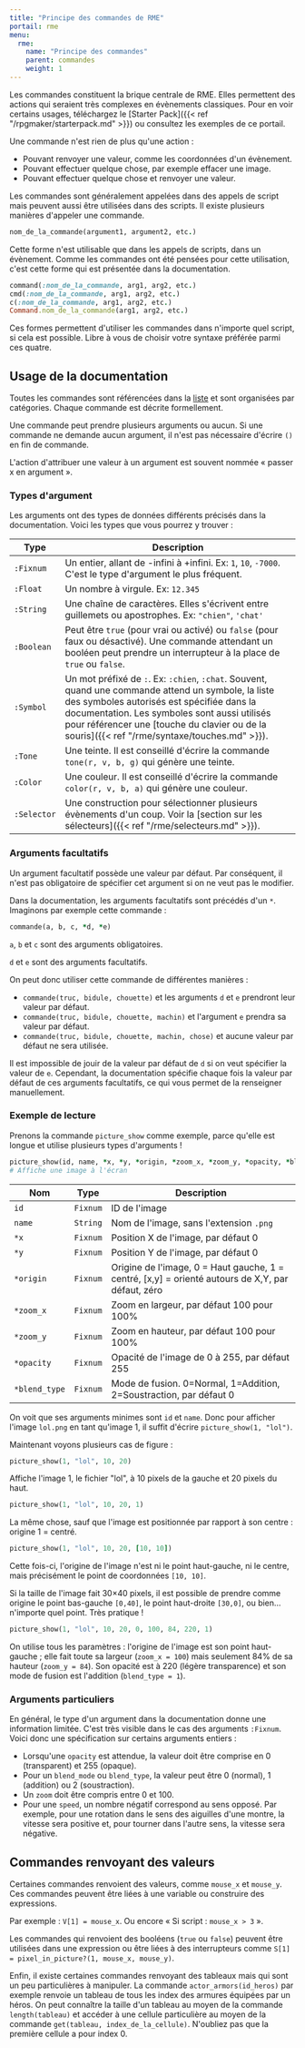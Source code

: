 ```yaml
---
title: "Principe des commandes de RME"
portail: rme
menu:
  rme:
    name: "Principe des commandes"
    parent: commandes
    weight: 1
---
```


Les commandes constituent la brique centrale de RME. Elles permettent des actions qui seraient très complexes en évènements classiques. Pour en voir certains usages, téléchargez le [Starter Pack]({{< ref "/rpgmaker/starterpack.md" >}}) ou consultez les exemples de ce portail.

Une commande n'est rien de plus qu'une action :

* Pouvant renvoyer une valeur, comme les coordonnées d'un évènement.
* Pouvant effectuer quelque chose, par exemple effacer une image.
* Pouvant effectuer quelque chose et renvoyer une valeur.

Les commandes sont généralement appelées dans des appels de script mais peuvent aussi être utilisées dans des scripts. Il existe plusieurs manières d'appeler une commande.

```ruby
nom_de_la_commande(argument1, argument2, etc.)
```

Cette forme n'est utilisable que dans les appels de scripts, dans un évènement. Comme les commandes ont été pensées pour cette utilisation, c'est cette forme qui est présentée dans la documentation.

```ruby
command(:nom_de_la_commande, arg1, arg2, etc.)
cmd(:nom_de_la_commande, arg1, arg2, etc.)
c(:nom_de_la_commande, arg1, arg2, etc.)
Command.nom_de_la_commande(arg1, arg2, etc.)
```

Ces formes permettent d'utiliser les commandes dans n'importe quel script, si cela est possible. Libre à vous de choisir votre syntaxe préférée parmi ces quatre.

## Usage de la documentation

Toutes les commandes sont référencées dans la [liste](http://rmex.github.io/RMEDoc) et sont organisées par catégories. Chaque commande est décrite formellement.

Une commande peut prendre plusieurs arguments ou aucun. Si une commande ne demande aucun argument, il n'est pas nécessaire d'écrire `()` en fin de commande.

L'action d'attribuer une valeur à un argument est souvent nommée « passer x en argument ».

### Types d'argument

Les arguments ont des types de données différents précisés dans la documentation. Voici les types que vous pourrez y trouver :

Type | Description
--- | ---
`:Fixnum` | Un entier, allant de -infini à +infini. Ex: `1`, `10`, `-7000`. C'est le type d'argument le plus fréquent.
`:Float` | Un nombre à virgule. Ex: `12.345`
`:String` | Une chaîne de caractères. Elles s'écrivent entre guillemets ou apostrophes. Ex: `"chien"`, `'chat'`
`:Boolean` | Peut être `true` (pour vrai ou activé) ou `false` (pour faux ou désactivé). Une commande attendant un booléen peut prendre un interrupteur à la place de `true` ou `false`.
`:Symbol` | Un mot préfixé de `:`. Ex: `:chien`, `:chat`. Souvent, quand une commande attend un symbole, la liste des symboles autorisés est spécifiée dans la documentation. Les symboles sont aussi utilisés pour référencer une [touche du clavier ou de la souris]({{< ref "/rme/syntaxe/touches.md" >}}).
`:Tone` | Une teinte. Il est conseillé d'écrire la commande `tone(r, v, b, g)` qui génère une teinte.
`:Color` | Une couleur. Il est conseillé d'écrire la commande `color(r, v, b, a)` qui génère une couleur.
`:Selector` | Une construction pour sélectionner plusieurs évènements d'un coup. Voir la [section sur les sélecteurs]({{< ref "/rme/selecteurs.md" >}}).

### Arguments facultatifs

Un argument facultatif possède une valeur par défaut. Par conséquent, il n'est pas obligatoire de spécifier cet argument si on ne veut pas le modifier.

Dans la documentation, les arguments facultatifs sont précédés d'un `*`. Imaginons par exemple cette commande :

```ruby
commande(a, b, c, *d, *e)
```

`a`, `b` et `c` sont des arguments obligatoires.

`d` et `e` sont des arguments facultatifs.

On peut donc utiliser cette commande de différentes manières :

* `commande(truc, bidule, chouette)` et les arguments `d` et `e` prendront leur valeur par défaut.
* `commande(truc, bidule, chouette, machin)` et l'argument `e` prendra sa valeur par défaut.
* `commande(truc, bidule, chouette, machin, chose)` et aucune valeur par défaut ne sera utilisée.

Il est impossible de jouir de la valeur par défaut de `d` si on veut spécifier la valeur de `e`. Cependant, la documentation spécifie chaque fois la valeur par défaut de ces arguments facultatifs, ce qui vous permet de la renseigner manuellement.

### Exemple de lecture

Prenons la commande `picture_show` comme exemple, parce qu'elle est longue et utilise plusieurs types d'arguments !

```ruby
picture_show(id, name, *x, *y, *origin, *zoom_x, *zoom_y, *opacity, *blend_type)
# Affiche une image à l'écran
```

Nom | Type | Description
--- | --- | ---
`id` | `Fixnum` | ID de l'image
`name` | `String` | Nom de l'image, sans l'extension `.png`
`*x` | `Fixnum` | Position X de l'image, par défaut 0
`*y` | `Fixnum` | Position Y de l'image, par défaut 0
`*origin` | `Fixnum` | Origine de l'image, 0 = Haut gauche, 1 = centré, [x,y] = orienté autours de X,Y, par défaut, zéro
`*zoom_x` | `Fixnum` | Zoom en largeur, par défaut 100 pour 100%
`*zoom_y` | `Fixnum` | Zoom en hauteur, par défaut 100 pour 100%
`*opacity` | `Fixnum` | Opacité de l'image de 0 à 255, par défaut 255
`*blend_type` | `Fixnum` | Mode de fusion. 0=Normal, 1=Addition, 2=Soustraction, par défaut 0

On voit que ses arguments minimes sont `id` et `name`. Donc pour afficher l'image `lol.png` en tant qu'image 1, il suffit d'écrire `picture_show(1, "lol")`.

Maintenant voyons plusieurs cas de figure :

```ruby
picture_show(1, "lol", 10, 20)
```

Affiche l'image 1, le fichier "lol", à 10 pixels de la gauche et 20 pixels du haut.

```ruby
picture_show(1, "lol", 10, 20, 1)
```

La même chose, sauf que l'image est positionnée par rapport à son centre : origine 1 = centré.

```ruby
picture_show(1, "lol", 10, 20, [10, 10])
```

Cette fois-ci, l'origine de l'image n'est ni le point haut-gauche, ni le centre, mais précisément le point de coordonnées `[10, 10]`.

Si la taille de l'image fait 30×40 pixels, il est possible de prendre comme origine le point bas-gauche `[0,40]`, le point haut-droite `[30,0]`, ou bien... n'importe quel point. Très pratique !

```ruby
picture_show(1, "lol", 10, 20, 0, 100, 84, 220, 1)
```

On utilise tous les paramètres : l'origine de l'image est son point haut-gauche ; elle fait toute sa largeur (`zoom_x = 100`) mais seulement 84% de sa hauteur (`zoom_y = 84`). Son opacité est à 220 (légère transparence) et son mode de fusion est l'addition (`blend_type = 1`).

### Arguments particuliers

En général, le type d'un argument dans la documentation donne une information limitée. C'est très visible dans le cas des arguments `:Fixnum`. Voici donc une spécification sur certains arguments entiers :

* Lorsqu'une `opacity` est attendue, la valeur doit être comprise en 0 (transparent) et 255 (opaque).
* Pour un `blend_mode` ou `blend_type`, la valeur peut être 0 (normal), 1 (addition) ou 2 (soustraction).
* Un `zoom` doit être compris entre 0 et 100.
* Pour une `speed`, un nombre négatif correspond au sens opposé. Par exemple, pour une rotation dans le sens des aiguilles d'une montre, la vitesse sera positive et, pour tourner dans l'autre sens, la vitesse sera négative.

## Commandes renvoyant des valeurs

Certaines commandes renvoient des valeurs, comme `mouse_x` et `mouse_y`. Ces commandes peuvent être liées à une variable ou construire des expressions.

Par exemple : `V[1] = mouse_x`. Ou encore « Si script : `mouse_x > 3` ».

Les commandes qui renvoient des booléens (`true` ou `false`) peuvent être utilisées dans une expression ou être liées à des interrupteurs comme `S[1] = pixel_in_picture?(1, mouse_x, mouse_y)`.

Enfin, il existe certaines commandes renvoyant des tableaux mais qui sont un peu particulières à manipuler. La commande `actor_armors(id_heros)` par exemple renvoie un tableau de tous les index des armures équipées par un héros. On peut connaître la taille d'un tableau au moyen de la commande `length(tableau)` et accéder à une cellule particulière au moyen de la commande `get(tableau, index_de_la_cellule)`. N'oubliez pas que la première cellule a pour index 0.